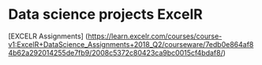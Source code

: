 # Data science projects ExcelR 
[EXCELR Assignments] (https://learn.excelr.com/courses/course-v1:ExcelR+DataScience_Assignments+2018_Q2/courseware/7edb0e864af84b62a292014255de7fb9/2008c5372c80423ca9bc0015cf4bdaf8/)

